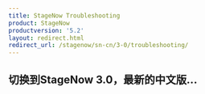 ```yaml
---
title: StageNow Troubleshooting
product: StageNow
productversion: '5.2'
layout: redirect.html
redirect_url: /stagenow/sn-cn/3-0/troubleshooting/
---
```


## 切换到StageNow 3.0，最新的中文版...
